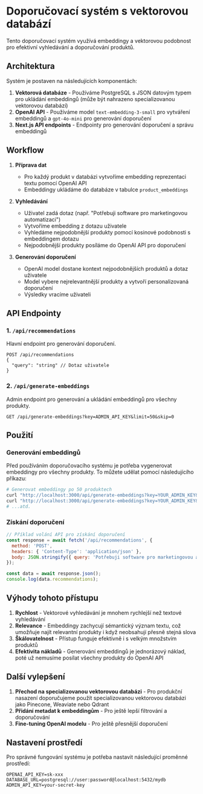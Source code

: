 # Doporučovací systém s vektorovou databází

Tento doporučovací systém využívá embeddingy a vektorovou podobnost pro efektivní vyhledávání a doporučování produktů.

## Architektura

Systém je postaven na následujících komponentách:

1. **Vektorová databáze** - Používáme PostgreSQL s JSON datovým typem pro ukládání embeddingů (může být nahrazeno specializovanou vektorovou databází)
2. **OpenAI API** - Používáme model `text-embedding-3-small` pro vytváření embeddingů a `gpt-4o-mini` pro generování doporučení
3. **Next.js API endpoints** - Endpointy pro generování doporučení a správu embeddingů

## Workflow

1. **Příprava dat**
   - Pro každý produkt v databázi vytvoříme embedding reprezentaci textu pomocí OpenAI API
   - Embeddingy ukládáme do databáze v tabulce `product_embeddings`

2. **Vyhledávání**
   - Uživatel zadá dotaz (např. "Potřebuji software pro marketingovou automatizaci")
   - Vytvoříme embedding z dotazu uživatele
   - Vyhledáme nejpodobnější produkty pomocí kosinové podobnosti s embeddingem dotazu
   - Nejpodobnější produkty posíláme do OpenAI API pro doporučení

3. **Generování doporučení**
   - OpenAI model dostane kontext nejpodobnějších produktů a dotaz uživatele
   - Model vybere nejrelevantnější produkty a vytvoří personalizovaná doporučení
   - Výsledky vracíme uživateli

## API Endpointy

### 1. `/api/recommendations`

Hlavní endpoint pro generování doporučení.

```
POST /api/recommendations
{
  "query": "string" // Dotaz uživatele
}
```

### 2. `/api/generate-embeddings`

Admin endpoint pro generování a ukládání embeddingů pro všechny produkty.

```
GET /api/generate-embeddings?key=ADMIN_API_KEY&limit=50&skip=0
```

## Použití

### Generování embeddingů

Před používáním doporučovacího systému je potřeba vygenerovat embeddingy pro všechny produkty. To můžete udělat pomocí následujícího příkazu:

```bash
# Generovat embeddingy po 50 produktech
curl "http://localhost:3000/api/generate-embeddings?key=YOUR_ADMIN_KEY&limit=50&skip=0"
curl "http://localhost:3000/api/generate-embeddings?key=YOUR_ADMIN_KEY&limit=50&skip=50"
# ...atd.
```

### Získání doporučení

```javascript
// Příklad volání API pro získání doporučení
const response = await fetch('/api/recommendations', {
  method: 'POST',
  headers: { 'Content-Type': 'application/json' },
  body: JSON.stringify({ query: 'Potřebuji software pro marketingovou automatizaci' })
});

const data = await response.json();
console.log(data.recommendations);
```

## Výhody tohoto přístupu

1. **Rychlost** - Vektorové vyhledávání je mnohem rychlejší než textové vyhledávání
2. **Relevance** - Embeddingy zachycují sémantický význam textu, což umožňuje najít relevantní produkty i když neobsahují přesně stejná slova
3. **Škálovatelnost** - Přístup funguje efektivně i s velkým množstvím produktů
4. **Efektivita nákladů** - Generování embeddingů je jednorázový náklad, poté už nemusíme posílat všechny produkty do OpenAI API

## Další vylepšení

1. **Přechod na specializovanou vektorovou databázi** - Pro produkční nasazení doporučujeme použít specializovanou vektorovou databázi jako Pinecone, Weaviate nebo Qdrant
2. **Přidání metadat k embeddingům** - Pro ještě lepší filtrování a doporučování
3. **Fine-tuning OpenAI modelu** - Pro ještě přesnější doporučení

## Nastavení prostředí

Pro správné fungování systému je potřeba nastavit následující proměnné prostředí:

```
OPENAI_API_KEY=sk-xxx
DATABASE_URL=postgresql://user:password@localhost:5432/mydb
ADMIN_API_KEY=your-secret-key
``` 